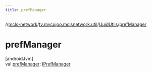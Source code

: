 ```yaml
---
title: prefManager
---
```

//[mcls-network](../../../index.html)/[tv.mycujoo.mclsnetwork.util](../index.html)/[UuidUtils](index.html)/[prefManager](pref-manager.html)



# prefManager



[androidJvm]\
val [prefManager](pref-manager.html): [IPrefManager](../../tv.mycujoo.mclsnetwork.manager/-i-pref-manager/index.html)




